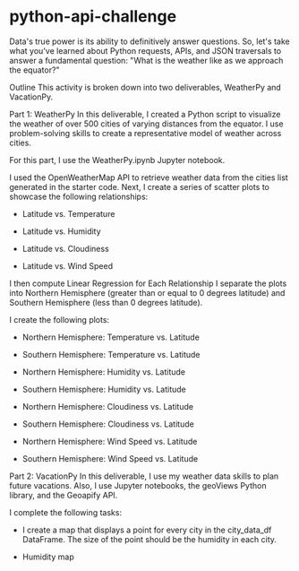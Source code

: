 # python-api-challenge
 
Data's true power is its ability to definitively answer questions. So, let's take what you've learned about Python requests, APIs, and JSON traversals to answer a fundamental question: "What is the weather like as we approach the equator?"

Outline
This activity is broken down into two deliverables, WeatherPy and VacationPy.

Part 1: WeatherPy
In this deliverable, I created a Python script to visualize the weather of over 500 cities of varying distances from the equator. I use problem-solving skills to create a representative model of weather across cities.

For this part, I use the WeatherPy.ipynb Jupyter notebook.

I used the OpenWeatherMap API to retrieve weather data from the cities list generated in the starter code. Next, I create a series of scatter plots to showcase the following relationships:

- Latitude vs. Temperature

- Latitude vs. Humidity

- Latitude vs. Cloudiness

- Latitude vs. Wind Speed

I then compute Linear Regression for Each Relationship
I separate the plots into Northern Hemisphere (greater than or equal to 0 degrees latitude) and Southern Hemisphere (less than 0 degrees latitude).

I create the following plots:

- Northern Hemisphere: Temperature vs. Latitude

- Southern Hemisphere: Temperature vs. Latitude

- Northern Hemisphere: Humidity vs. Latitude

- Southern Hemisphere: Humidity vs. Latitude

- Northern Hemisphere: Cloudiness vs. Latitude

- Southern Hemisphere: Cloudiness vs. Latitude

- Northern Hemisphere: Wind Speed vs. Latitude

- Southern Hemisphere: Wind Speed vs. Latitude


Part 2: VacationPy
In this deliverable, I use my weather data skills to plan future vacations. Also, I use Jupyter notebooks, the geoViews Python library, and the Geoapify API.

I complete the following tasks:

- I create a map that displays a point for every city in the city_data_df DataFrame. The size of the point should be the humidity in each city.

- Humidity map


